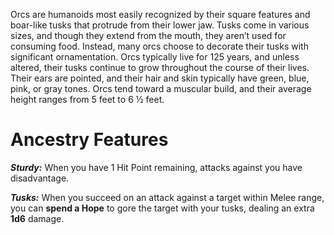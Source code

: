 Orcs are humanoids most easily recognized by their square features and boar-like tusks that protrude from their lower jaw. Tusks come in various sizes, and though they extend from the mouth, they aren’t used for consuming food. Instead, many orcs choose to decorate their tusks with significant ornamentation. Orcs typically live for 125 years, and unless altered, their tusks continue to grow throughout the course of their lives. Their ears are pointed, and their hair and skin typically have green, blue, pink, or gray tones. Orcs tend toward a muscular build, and their average height ranges from 5 feet to 6 ½ feet.

# Ancestry Features

***Sturdy:*** When you have 1 Hit Point remaining, attacks against you have disadvantage.

***Tusks:*** When you succeed on an attack against a target within Melee range, you can **spend a Hope** to gore the target with your tusks, dealing an extra **1d6** damage.
